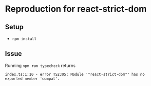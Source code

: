 # Reproduction for react-strict-dom

## Setup

- `npm install`

## Issue

Running `npm run typecheck` returns

```text
index.ts:1:10 - error TS2305: Module '"react-strict-dom"' has no exported member 'compat'.
```
